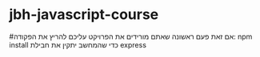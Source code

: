 # jbh-javascript-course

#אם זאת פעם ראשונה שאתם מורידים את הפרויקט עליכם להריץ את הפקודה:
npm install 
כדי שהמחשב יתקין את חבילת express 